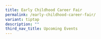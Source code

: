 ```yaml
---
title: Early Childhood Career Fair
permalink: /early-childhood-career-fair/
variant: tiptap
description: ""
third_nav_title: Upcoming Events
---
```

